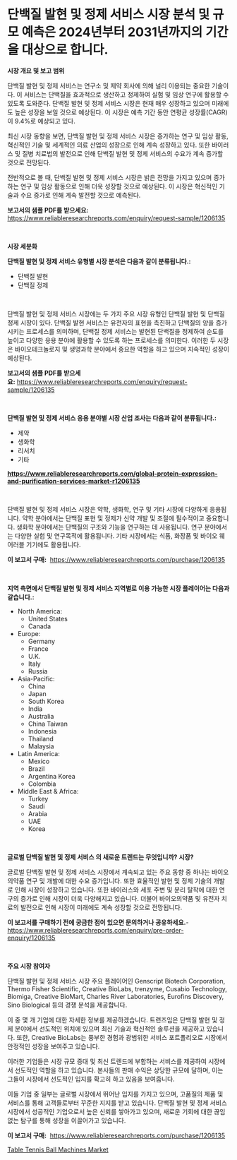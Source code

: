 <p><h1>단백질 발현 및 정제 서비스 시장 분석 및 규모 예측은 2024년부터 2031년까지의 기간을 대상으로 합니다.</h1></p><p><strong>시장 개요 및 보고 범위</strong></p>
<p><p>단백질 발현 및 정제 서비스는 연구소 및 제약 회사에 의해 널리 이용되는 중요한 기술이다. 이 서비스는 단백질을 효과적으로 생산하고 정제하여 실험 및 임상 연구에 활용할 수 있도록 도와준다. 단백질 발현 및 정제 서비스 시장은 현재 매우 성장하고 있으며 미래에도 높은 성장을 보일 것으로 예상된다. 이 시장은 예측 기간 동안 연평균 성장률(CAGR)이 9.4%로 예상되고 있다.</p><p>최신 시장 동향을 보면, 단백질 발현 및 정제 서비스 시장은 증가하는 연구 및 임상 활동, 혁신적인 기술 및 세계적인 의료 산업의 성장으로 인해 계속 성장하고 있다. 또한 바이러스 및 질병 치료법의 발전으로 인해 단백질 발현 및 정제 서비스의 수요가 계속 증가할 것으로 전망된다.</p><p>전반적으로 볼 때, 단백질 발현 및 정제 서비스 시장은 밝은 전망을 가지고 있으며 증가하는 연구 및 임상 활동으로 인해 더욱 성장할 것으로 예상된다. 이 시장은 혁신적인 기술과 수요 증가로 인해 계속 발전할 것으로 예측된다.</p></p>
<p><strong>보고서의 샘플 PDF를 받으세요:</strong> <a href="https://www.reliableresearchreports.com/enquiry/request-sample/1206135">https://www.reliableresearchreports.com/enquiry/request-sample/1206135</a></p>
<p>&nbsp;</p>
<p><strong>시장 세분화</strong></p>
<p><strong>단백질 발현 및 정제 서비스 유형별 시장 분석은 다음과 같이 분류됩니다.:</strong></p>
<p><ul><li>단백질 발현</li><li>단백질 정제</li></ul></p>
<p>&nbsp;</p>
<p><p>단백질 발현 및 정제 서비스 시장에는 두 가지 주요 시장 유형인 단백질 발현 및 단백질 정제 시장이 있다. 단백질 발현 서비스는 유전자의 표현을 촉진하고 단백질의 양을 증가시키는 프로세스를 의미하며, 단백질 정제 서비스는 발현된 단백질을 정제하여 순도를 높이고 다양한 응용 분야에 활용할 수 있도록 하는 프로세스를 의미한다. 이러한 두 시장은 바이오테크놀로지 및 생명과학 분야에서 중요한 역할을 하고 있으며 지속적인 성장이 예상된다.</p></p>
<p><strong>보고서의 샘플 PDF를 받으세요:</strong>&nbsp;<a href="https://www.reliableresearchreports.com/enquiry/request-sample/1206135">https://www.reliableresearchreports.com/enquiry/request-sample/1206135</a></p>
<p>&nbsp;</p>
<p><strong> 단백질 발현 및 정제 서비스 응용 분야별 시장 산업 조사는 다음과 같이 분류됩니다.:</strong></p>
<p><ul><li>제약</li><li>생화학</li><li>리서치</li><li>기타</li></ul></p>
<p><strong><a href="https://www.reliableresearchreports.com/global-protein-expression-and-purification-services-market-r1206135">https://www.reliableresearchreports.com/global-protein-expression-and-purification-services-market-r1206135</a></strong></p>
<p>&nbsp;</p>
<p><p>단백질 발현 및 정제 서비스 시장은 약학, 생화학, 연구 및 기타 시장에 다양하게 응용됩니다. 약학 분야에서는 단백질 표현 및 정제가 신약 개발 및 조절에 필수적이고 중요합니다. 생화학 분야에서는 단백질의 구조와 기능을 연구하는 데 사용됩니다. 연구 분야에서는 다양한 실험 및 연구목적에 활용됩니다. 기타 시장에서는 식품, 화장품 및 바이오 웨어러블 기기에도 활용됩니다.</p></p>
<p><strong>이 보고서 구매:</strong>&nbsp; <a href="https://www.reliableresearchreports.com/purchase/1206135">https://www.reliableresearchreports.com/purchase/1206135</a></p>
<p>&nbsp;</p>
<p><strong>지역 측면에서 단백질 발현 및 정제 서비스 지역별로 이용 가능한 시장 플레이어는 다음과 같습니다.:</strong></p>
<p><ul>
    <li>
        North America:
        <ul>
            <li>United States</li>
            <li>Canada</li>
        </ul>
    </li>
    <li>
        Europe:
        <ul>
            <li>Germany</li>
            <li>France</li>
            <li>U.K.</li>
            <li>Italy</li>
            <li>Russia</li>
        </ul>
    </li>
    <li>
        Asia-Pacific:
        <ul>
            <li>China</li>
            <li>Japan</li>
            <li>South Korea</li>
            <li>India</li>
            <li>Australia</li>
            <li>China Taiwan</li>
            <li>Indonesia</li>
            <li>Thailand</li>
            <li>Malaysia</li>
        </ul>
    </li>
    <li>
        Latin America:
        <ul>
            <li>Mexico</li>
            <li>Brazil</li>
            <li>Argentina Korea</li>
            <li>Colombia</li>
        </ul>
    </li>
    <li>
        Middle East & Africa:
        <ul>
            <li>Turkey</li>
            <li>Saudi</li>
            <li>Arabia</li>
            <li>UAE</li>
            <li>Korea</li>
        </ul>
    </li>
    </ul></p>
<p>&nbsp;</p>
<p><strong>글로벌 단백질 발현 및 정제 서비스 의 새로운 트렌드는 무엇입니까? 시장?</strong></p>
<p><p>글로벌 단백질 발현 및 정제 서비스 시장에서 계속되고 있는 주요 동향 중 하나는 바이오의약품 연구 및 개발에 대한 수요 증가입니다. 또한 효율적인 발현 및 정제 기술의 개발로 인해 시장이 성장하고 있습니다. 또한 바이러스와 세포 주변 및 분리 탈착에 대한 연구의 증가로 인해 시장이 더욱 다양해지고 있습니다. 더불어 바이오의약품 및 유전자 치료의 발전으로 인해 시장이 미래에도 계속 성장할 것으로 전망됩니다.</p></p>
<p><strong>이 보고서를 구매하기 전에 궁금한 점이 있으면 문의하거나 공유하세요.</strong>- <a href="https://www.reliableresearchreports.com/enquiry/pre-order-enquiry/1206135">https://www.reliableresearchreports.com/enquiry/pre-order-enquiry/1206135</a></p>
<p>&nbsp;</p>
<p><strong>주요 시장 참여자</strong></p>
<p><p>단백질 발현 및 정제 서비스 시장 주요 플레이어인 Genscript Biotech Corporation, Thermo Fisher Scientific, Creative BioLabs, trenzyme, Cusabio Technology, Biomiga, Creative BioMart, Charles River Laboratories, Eurofins Discovery, Sino Biological 등의 경쟁 분석을 제공합니다.</p><p>이 중 몇 개 기업에 대한 자세한 정보를 제공하겠습니다. 트련즈임은 단백질 발현 및 정제 분야에서 선도적인 위치에 있으며 최신 기술과 혁신적인 솔루션을 제공하고 있습니다. 또한, Creative BioLabs는 풍부한 경험과 광범위한 서비스 포트폴리오로 시장에서 안정적인 성장을 보여주고 있습니다.</p><p>이러한 기업들은 시장 규모 증대 및 최신 트렌드에 부합하는 서비스를 제공하여 시장에서 선도적인 역할을 하고 있습니다. 본사들의 판매 수익은 상당한 규모에 달하며, 이는 그들이 시장에서 선도적인 입지를 확고히 하고 있음을 보여줍니다.</p><p>이들 기업 중 일부는 글로벌 시장에서 뛰어난 입지를 가지고 있으며, 고품질의 제품 및 서비스를 통해 고객들로부터 꾸준한 지지를 받고 있습니다. 단백질 발현 및 정제 서비스 시장에서 성공적인 기업으로서 높은 신뢰를 쌓아가고 있으며, 새로운 기회에 대한 끊임없는 탐구를 통해 성장을 이끌어가고 있습니다.</p></p>
<p><strong>이 보고서 구매:</strong>&nbsp;&nbsp;<a href="https://www.reliableresearchreports.com/purchase/1206135">https://www.reliableresearchreports.com/purchase/1206135</a></p>
<p><p><a href="https://view.publitas.com/reportprime-1/table-tennis-ball-machines-market-insight-market-trends-growth-forecasted-from-2024-to-2031/">Table Tennis Ball Machines Market</a></p></p>